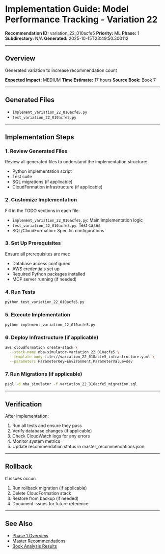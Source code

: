# Implementation Guide: Model Performance Tracking - Variation 22

**Recommendation ID:** variation_22_010acfe5
**Priority:** ML
**Phase:** 1
**Subdirectory:** N/A
**Generated:** 2025-10-15T23:49:50.300112

---

## Overview

Generated variation to increase recommendation count

**Expected Impact:** MEDIUM
**Time Estimate:** 17 hours
**Source Book:** Book 7

---

## Generated Files

- `implement_variation_22_010acfe5.py`
- `test_variation_22_010acfe5.py`

---

## Implementation Steps

### 1. Review Generated Files

Review all generated files to understand the implementation structure:
- Python implementation script
- Test suite
- SQL migrations (if applicable)
- CloudFormation infrastructure (if applicable)

### 2. Customize Implementation

Fill in the TODO sections in each file:
- `implement_variation_22_010acfe5.py`: Main implementation logic
- `test_variation_22_010acfe5.py`: Test cases
- SQL/CloudFormation: Specific configurations

### 3. Set Up Prerequisites

Ensure all prerequisites are met:
- Database access configured
- AWS credentials set up
- Required Python packages installed
- MCP server running (if needed)

### 4. Run Tests

```bash
python test_variation_22_010acfe5.py
```

### 5. Execute Implementation

```bash
python implement_variation_22_010acfe5.py
```

### 6. Deploy Infrastructure (if applicable)

```bash
aws cloudformation create-stack \
  --stack-name nba-simulator-variation_22_010acfe5 \
  --template-body file://variation_22_010acfe5_infrastructure.yaml \
  --parameters ParameterKey=Environment,ParameterValue=dev
```

### 7. Run Migrations (if applicable)

```bash
psql -d nba_simulator -f variation_22_010acfe5_migration.sql
```

---

## Verification

After implementation:
1. Run all tests and ensure they pass
2. Verify database changes (if applicable)
3. Check CloudWatch logs for any errors
4. Monitor system metrics
5. Update recommendation status in master_recommendations.json

---

## Rollback

If issues occur:
1. Run rollback migration (if applicable)
2. Delete CloudFormation stack
3. Restore from backup (if needed)
4. Document issues for future reference

---

## See Also

- [Phase 1 Overview](/Users/ryanranft/nba-simulator-aws/docs/phases/phase_1/)
- [Master Recommendations](/Users/ryanranft/nba-mcp-synthesis/analysis_results/master_recommendations.json)
- [Book Analysis Results](/Users/ryanranft/nba-mcp-synthesis/analysis_results/)
